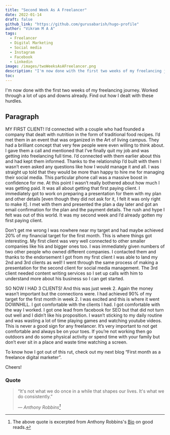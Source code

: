 ```yaml
---
title: "Second Week As A Freelancer"
date: 2022-01-14
draft: false
github_link: "https://github.com/gurusabarish/hugo-profile"
author: "Vikram M A A"
tags:
  - Freelancer
  - Digital Marketing
  - Social media
  - Instagram
  - Facebook
  - Linkedin
image: /images/twoWeeksAsAFreelancer.png
description: "I'm now done with the first two weeks of my freelancing journey. Worked through a lot of ups and downs already. Find out how I dealt with these hurdles."
toc: 
---
```

I'm now done with the first two weeks of my freelancing journey. Worked through a lot of ups and downs already. Find out how I dealt with these hurdles.
<!--more-->

## Paragraph

MY FIRST CLIENT! I’d connected with a couple who had founded a company that dealt with nutrition in the form of traditional food recipes. I’d met them in an event that was organized in the Art of living campus. They had a brilliant concept that very few people were even willing to think about. I gave them a call and mentioned that I’ve finally quit my job and was getting into freelancing full time. I’d connected with them earlier about this and had kept them informed. Thanks to the relationship I’d built with them I wasn’t even asked any questions like how I would manage it and all. I was straight up told that they would be more than happy to hire me for managing their social media.
This particular phone call was a massive boost in confidence for me. At this point I wasn’t really bothered about how much I was getting paid. It was all about getting that first paying client. I immediately got to work on preparing a presentation for them with my plan and other details [even though they did not ask for it, I felt it was only right to make it]. I met with them and presented the plan a day later and got an email confirmation for the plan and the payment details. The rush and hype I felt was out of this world. It was my second week and I’d already gotten my first paying client.

Don’t get me wrong I was nowhere near my target and had maybe achieved 20% of my financial target for the first month. This is where things got interesting. My first client was very well connected to other smaller companies like his and bigger ones too. I was immediately given numbers of two other people who owned different companies. I contacted them and thanks to the endorsement I got from my first client I was able to land my 2nd and 3rd clients as well! I went through the same process of making a presentation for the second client for social media management. The 3rd client needed content writing services so I set up calls with him to understand more about his business so I can get started.

SO NOW I HAD 3 CLIENTS! And this was just week 2. Again the money wasn’t important but the connections were. I had achieved 90% of my target for the first month in week 2. I was excited and this is where it went DOWNHILL. I got comfortable with the clients I had. I got comfortable with the way I worked. I got one lead from facebook for SEO but that did not turn out well and I didn’t like his proposition. I wasn’t sticking to my daily routine and was wasting a lot of time playing games and watching youtube videos. This is never a good sign for any freelancer. It’s very important to not get comfortable and always be on your toes. If you’re not working then go outdoors and do some physical activity or spend time with your family but don’t ever sit in a place and waste time watching a screen.

To know how I got out of this rut, check out my next blog “First month as a freelance digital marketer”.

Cheers!



### Quote


> “It's not what we do once in a while that shapes our lives. It's what we do consistently.”</p>
> — <cite>Anthony Robbins[^1]</cite>


[^1]: The above quote is excerpted from Anthony Robbins's [Bio](https://www.goodreads.com/author/show/5627.Anthony_Robbins) on good reads.


